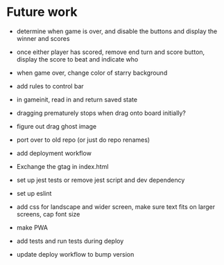 # Future work

- determine when game is over, and disable the buttons and display the winner and scores
- once either player has scored, remove end turn and score button, display the score to beat and indicate who
- when game over, change color of starry background

- add rules to control bar
- in gameinit, read in and return saved state
- dragging prematurely stops when drag onto board initially?

- figure out drag ghost image
- port over to old repo (or just do repo renames)
- add deployment workflow
- Exchange the gtag in index.html
- set up jest tests or remove jest script and dev dependency
- set up eslint
- add css for landscape and wider screen, make sure text fits on larger screens, cap font size
- make PWA
- add tests and run tests during deploy
- update deploy workflow to bump version